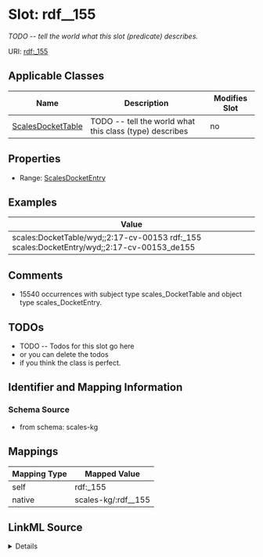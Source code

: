 

# Slot: rdf__155


_TODO -- tell the world what this slot (predicate) describes._





URI: [rdf:_155](http://www.w3.org/1999/02/22-rdf-syntax-ns#_155)



<!-- no inheritance hierarchy -->





## Applicable Classes

| Name | Description | Modifies Slot |
| --- | --- | --- |
| [ScalesDocketTable](../classes/ScalesDocketTable.md) | TODO -- tell the world what this class (type) describes |  no  |







## Properties

* Range: [ScalesDocketEntry](../classes/ScalesDocketEntry.md)






## Examples

| Value |
| --- |
| scales:DocketTable/wyd;;2:17-cv-00153 rdf:_155 scales:DocketEntry/wyd;;2:17-cv-00153_de155 |

## Comments

* 15540 occurrences with subject type scales_DocketTable and object type scales_DocketEntry.

## TODOs

* TODO -- Todos for this slot go here
* or you can delete the todos
* if you think the class is perfect.

## Identifier and Mapping Information







### Schema Source


* from schema: scales-kg




## Mappings

| Mapping Type | Mapped Value |
| ---  | ---  |
| self | rdf:_155 |
| native | scales-kg/:rdf__155 |




## LinkML Source

<details>
```yaml
name: rdf__155
description: TODO -- tell the world what this slot (predicate) describes.
todos:
- TODO -- Todos for this slot go here
- or you can delete the todos
- if you think the class is perfect.
comments:
- 15540 occurrences with subject type scales_DocketTable and object type scales_DocketEntry.
examples:
- value: scales:DocketTable/wyd;;2:17-cv-00153 rdf:_155 scales:DocketEntry/wyd;;2:17-cv-00153_de155
from_schema: scales-kg
rank: 1000
slot_uri: rdf:_155
alias: rdf__155
domain_of:
- scales_DocketTable
range: scales_DocketEntry

```
</details>